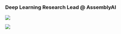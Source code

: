 ### Deep Learning Research Lead @ AssemblyAI


[![](https://github-readme-stats.vercel.app/api?username=deepconsc&count_private=true)](https://github.com/deepconsc)  
  
  [![](https://github-readme-stats.vercel.app/api/top-langs/?username=deepconsc&count_private=true&layout=compact)](https://github.com/deepconsc)  
